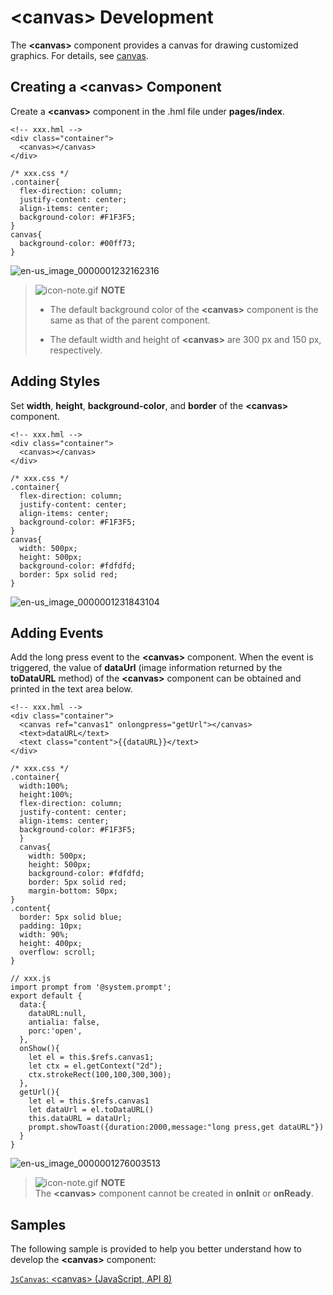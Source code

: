 # &lt;canvas&gt; Development


The **&lt;canvas&gt;** component provides a canvas for drawing customized graphics. For details, see [canvas](../reference/arkui-js/js-components-canvas-canvas.md).


## Creating a &lt;canvas&gt; Component

Create a **&lt;canvas&gt;** component in the .hml file under **pages/index**.


```
<!-- xxx.hml -->
<div class="container">
  <canvas></canvas>
</div>
```


```
/* xxx.css */
.container{
  flex-direction: column;
  justify-content: center;
  align-items: center;
  background-color: #F1F3F5;
}
canvas{
  background-color: #00ff73;
}
```

![en-us_image_0000001232162316](figures/en-us_image_0000001232162316.png)

> ![icon-note.gif](public_sys-resources/icon-note.gif) **NOTE**<br/>
> - The default background color of the **&lt;canvas&gt;** component is the same as that of the parent component.
> 
> - The default width and height of **&lt;canvas&gt;** are 300 px and 150 px, respectively.


## Adding Styles

Set **width**, **height**, **background-color**, and **border** of the **&lt;canvas&gt;** component.


```
<!-- xxx.hml -->
<div class="container">
  <canvas></canvas>
</div>
```


```
/* xxx.css */
.container{
  flex-direction: column;
  justify-content: center;
  align-items: center;
  background-color: #F1F3F5;
}
canvas{
  width: 500px;
  height: 500px;  
  background-color: #fdfdfd;  
  border: 5px solid red;
}
```

![en-us_image_0000001231843104](figures/en-us_image_0000001231843104.png)


## Adding Events

Add the long press event to the **&lt;canvas&gt;** component. When the event is triggered, the value of **dataUrl** (image information returned by the **toDataURL** method) of the **&lt;canvas&gt;** component can be obtained and printed in the text area below.


```
<!-- xxx.hml -->
<div class="container">
  <canvas ref="canvas1" onlongpress="getUrl"></canvas>
  <text>dataURL</text>
  <text class="content">{{dataURL}}</text>
</div>
```


```
/* xxx.css */
.container{
  width:100%;
  height:100%;
  flex-direction: column;
  justify-content: center;
  align-items: center;
  background-color: #F1F3F5;
  }
  canvas{  
    width: 500px;  
    height: 500px;
    background-color: #fdfdfd;
    border: 5px solid red;
    margin-bottom: 50px;
}
.content{
  border: 5px solid blue;
  padding: 10px;
  width: 90%;
  height: 400px; 
  overflow: scroll;
}
```


```
// xxx.js
import prompt from '@system.prompt';
export default {
  data:{
    dataURL:null,
    antialia: false,
    porc:'open',
  },
  onShow(){
    let el = this.$refs.canvas1;
    let ctx = el.getContext("2d"); 
    ctx.strokeRect(100,100,300,300);
  },
  getUrl(){
    let el = this.$refs.canvas1
    let dataUrl = el.toDataURL()
    this.dataURL = dataUrl;
    prompt.showToast({duration:2000,message:"long press,get dataURL"})
  }
}
```

![en-us_image_0000001276003513](figures/en-us_image_0000001276003513.gif)

> ![icon-note.gif](public_sys-resources/icon-note.gif) **NOTE**<br/>
> The **&lt;canvas&gt;** component cannot be created in **onInit** or **onReady**.

## Samples

The following sample is provided to help you better understand how to develop the **\<canvas>** component:

[`JsCanvas`: \<canvas> (JavaScript, API 8)](https://gitee.com/openharmony/app_samples/tree/master/UI/JsCanvas)

